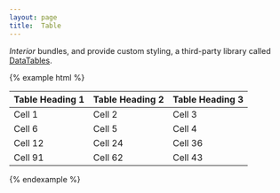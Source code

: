 ```yaml
---
layout: page
title:  Table
---
```


_Interior_ bundles, and provide custom styling, a third-party library called <a href="https://www.datatables.net/" target="_blank">DataTables</a>.

{% example html %}

<table class="table datatables-example">
    <thead>
        <tr>
            <th>Table Heading 1</th>
            <th>Table Heading 2</th>
            <th>Table Heading 3</th>
        </tr>
    </thead>
    <tbody>
        <tr>
            <td>Cell 1</td>
            <td>Cell 2</td>
            <td>Cell 3</td>
        </tr>
        <tr>
            <td>Cell 6</td>
            <td>Cell 5</td>
            <td>Cell 4</td>
        </tr>
        <tr>
            <td>Cell 12</td>
            <td>Cell 24</td>
            <td>Cell 36</td>
        </tr>
        <tr>
            <td>Cell 91</td>
            <td>Cell 62</td>
            <td>Cell 43</td>
        </tr>
    </tbody>
</table>

<script>
    (function($){
        'use strict';

        /**
         * 1. Remove the "Show X entries" dropdown
         * 2. Speed up rendering by not having Datatables autoresize cols
         * 3. Change how many rows is showing before it paginates (default: 10)
         * 4. Define what parts of Datatables to render
         */

        $('.datatables-example').DataTable({
            'lengthChange': false, /* 1 */
            'autoWidth': false, /* 2 */
            'iDisplayLength': 30, /* 3 */
            'sDom': 'lrtip' /* 4 */
        });
    })(jQuery);
</script>
{% endexample %}
